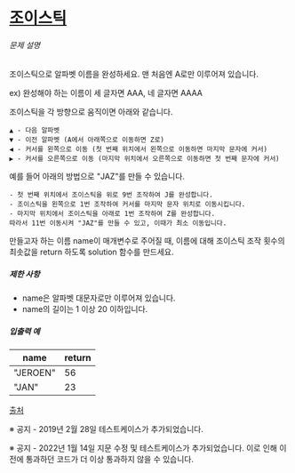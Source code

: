 # [조이스틱](https://school.programmers.co.kr/learn/courses/30/lessons/42860)


###### 문제 설명


조이스틱으로 알파벳 이름을 완성하세요. 맨 처음엔 A로만 이루어져 있습니다.  

ex) 완성해야 하는 이름이 세 글자면 AAA, 네 글자면 AAAA


조이스틱을 각 방향으로 움직이면 아래와 같습니다.



```
▲ - 다음 알파벳
▼ - 이전 알파벳 (A에서 아래쪽으로 이동하면 Z로)
◀ - 커서를 왼쪽으로 이동 (첫 번째 위치에서 왼쪽으로 이동하면 마지막 문자에 커서)
▶ - 커서를 오른쪽으로 이동 (마지막 위치에서 오른쪽으로 이동하면 첫 번째 문자에 커서)

```

예를 들어 아래의 방법으로 "JAZ"를 만들 수 있습니다.



```
- 첫 번째 위치에서 조이스틱을 위로 9번 조작하여 J를 완성합니다.
- 조이스틱을 왼쪽으로 1번 조작하여 커서를 마지막 문자 위치로 이동시킵니다.
- 마지막 위치에서 조이스틱을 아래로 1번 조작하여 Z를 완성합니다.
따라서 11번 이동시켜 "JAZ"를 만들 수 있고, 이때가 최소 이동입니다.

```

만들고자 하는 이름 name이 매개변수로 주어질 때, 이름에 대해 조이스틱 조작 횟수의 최솟값을 return 하도록 solution 함수를 만드세요.


##### 제한 사항


* name은 알파벳 대문자로만 이루어져 있습니다.
* name의 길이는 1 이상 20 이하입니다.


##### 입출력 예




| name | return |
| --- | --- |
| "JEROEN" | 56 |
| "JAN" | 23 |


[출처](https://commissies.ch.tudelft.nl/chipcie/archief/2010/nwerc/nwerc2010.pdf)


※ 공지 \- 2019년 2월 28일 테스트케이스가 추가되었습니다.  

※ 공지 \- 2022년 1월 14일 지문 수정 및 테스트케이스가 추가되었습니다. 이로 인해 이전에 통과하던 코드가 더 이상 통과하지 않을 수 있습니다.



